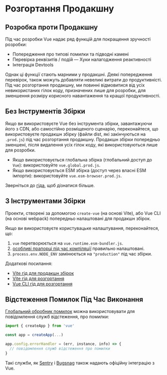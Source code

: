 # Розгортання Продакшну

## Розробка проти Продакшну

Під час розробки Vue надає ряд функцій для покращення зручності розробки:

- Попередження про типові помилки та підводні камені
- Перевірка реквізитів / подій
— Хуки налагодження реактивності
- Інтеграція Devtools

Однак ці функції стають марними у продакшні. Деякі попередження перевірок, також можуть добавляти невеликі витрати до продуктивністі. Під час розгортання продакшну, ми повинні відмовитися від усіх невикористаних гілок коду, призначених лише для розробки, для зменшення розміру корисного навантаження та кращої продуктивності.

## Без Інструментів Збірки

Якщо ви використовуєте Vue без інструмента збірки, завантажуючи його з CDN, або самостійно розміщеного сценарію, переконайтеся, що використовуєте продакшн збірку (файли dist, які закінчуються на `.prod.js`) під час розгортання продакшну. Продакшн збірки попередньо зменшені, після видалення усіх гілок коду, які використовуються лише для розробки.

- Якщо використовується глобальна збірка (глобальний доступ до `Vue`): використовуйте `vue.global.prod.js`.
- Якщо використовується ESM збірка (доступ через власні ESM імпорти): використовуйте `vue.esm-browser.prod.js`.

Зверніться до [гіда](https://github.com/vuejs/core/tree/main/packages/vue#which-dist-file-to-use), щоб дізнатися більше.

## З Інструментами Збірки

Проекти, створені за допомогою `create-vue` (на основі Vite), або Vue CLI (на основі webpack) попередньо налаштовані для продакшн збірок.

Якщо ви використовуєте користувацьке налаштування, переконайтеся, що:

1. `vue` перетворюється на `vue.runtime.esm-bundler.js`.
2. [особливі прапорці під час компіляції](https://github.com/vuejs/core/tree/main/packages/vue#bundler-build-feature-flags) правильно налаштовані.
3. <code>process.env<wbr>.NODE_ENV</code> замінюється на `"production"` під час збірки.

Додаткові посилання:

- [Vite гід для продакшн збірок](https://vitejs.dev/guide/build.html)
- [Vite гід для розгортання ](https://vitejs.dev/guide/static-deploy.html)
- [Vue CLI гід для розгортання](https://cli.vuejs.org/guide/deployment.html)

## Відстеження Помилок Під Час Виконання

[Глобальний обробник помилок](/api/application.html#app-config-errorhandler) можна використовувати для повідомлення служб відстеження, про помилки:

```js
import { createApp } from 'vue'

const app = createApp(...)

app.config.errorHandler = (err, instance, info) => {
  // повідомлення служб відстеження про помилки
}
```

Такі служби, як [Sentry](https://docs.sentry.io/platforms/javascript/guides/vue/) і [Bugsnag](https://docs.bugsnag.com/platforms/javascript/vue/) також надають офіційну інтеграцію з Vue.
